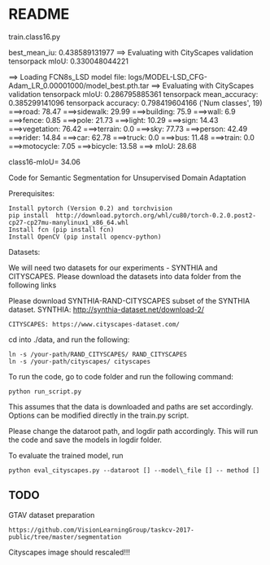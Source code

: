 # README #

train.class16.py

best_mean_iu: 0.438589131977
==> Evaluating with CityScapes validation
tensorpack mIoU: 0.330048044221




==> Loading FCN8s_LSD model file: logs/MODEL-LSD_CFG-Adam_LR_0.00001000/model_best.pth.tar
==> Evaluating with CityScapes validation
tensorpack mIoU: 0.286795885361
tensorpack mean_accuracy: 0.385299141096
tensorpack accuracy: 0.798419604166
('Num classes', 19)
===>road:       78.47
===>sidewalk:   29.99
===>building:   75.9
===>wall:       6.9
===>fence:      0.85
===>pole:       21.73
===>light:      10.29
===>sign:       14.43
===>vegetation: 76.42
===>terrain:    0.0
===>sky:        77.73
===>person:     42.49
===>rider:      14.84
===>car:        62.78
===>truck:      0.0
===>bus:        11.48
===>train:      0.0
===>motocycle:  7.05
===>bicycle:    13.58
===> mIoU: 28.68

class16-mIoU= 34.06




Code for Semantic Segmentation for Unsupervised Domain Adaptation

Prerequisites:

	Install pytorch (Version 0.2) and torchvision
	pip install  http://download.pytorch.org/whl/cu80/torch-0.2.0.post2-cp27-cp27mu-manylinux1_x86_64.whl
	Install fcn (pip install fcn)
	Install OpenCV (pip install opencv-python)

Datasets:

We will need two datasets for our experiments - SYNTHIA and CITYSCAPES. Please download the datasets into data folder from the following links

Please download SYNTHIA-RAND-CITYSCAPES subset of the SYNTHIA dataset.
	SYNTHIA: http://synthia-dataset.net/download-2/

	CITYSCAPES: https://www.cityscapes-dataset.com/

cd  into ./data, and run the following:

    ln -s /your-path/RAND_CITYSCAPES/ RAND_CITYSCAPES
    ln -s /your-path/cityscapes/ cityscapes

To run the code, go to code folder and run the following command:

	python run_script.py

This assumes that the data is downloaded and paths are set accordingly. Options can be modified directly in the train.py script.

Please change the dataroot path, and logdir path accordingly. This will run the code and save the models in logdir folder. 

To evaluate the trained model, run 

	python eval_cityscapes.py --dataroot [] --model\_file [] -- method []

## TODO

GTAV dataset preparation

    https://github.com/VisionLearningGroup/taskcv-2017-public/tree/master/segmentation
    
Cityscapes image should rescaled!!!